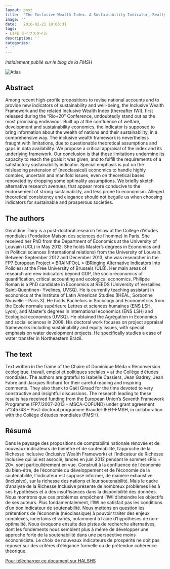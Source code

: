 ```yaml
---
layout: post
title:  "The Inclusive Wealth Index. A Sustainability Indicator, Really?"
image: ''
date:   2016-02-21 18:06:31
tags:
- LIFE ライフスタイル
description: ''
categories:
- ''
---
```



_initialement publié sur le blog de la FMSH_ 

![Atlas](https://i.ibb.co/1Rs1fJ7/Atlas-Schloss-Linderhof.jpg)

## Abstract

Among recent high-profile propositions to revise national accounts and to provide new indicators of sustainability and well-being, the Inclusive Wealth Framework and the related Inclusive Wealth Index (thereafter IWI), first released during the “Rio+20” Conference, undoubtedly stand out as the most promising endeavour. Built up at the confluence of welfare, development and sustainability economics, the indicator is supposed to bring information about the wealth of nations and their sustainability, in a comprehensive way. The inclusive wealth framework is nevertheless fraught with limitations, due to questionable theoretical assumptions and gaps in data availability. We propose a critical appraisal of the index and its underlying framework. Our conclusion is that these limitations undermine its capacity to reach the goals it was given, and to fulfill the requirements of a satisfactory sustainability indicator. Special emphasis is put on the misleading pretension of (neoclassical) economics to handle highly complex, uncertain and manifold issues, even on theoretical bases renovated by dropping some optimality assumptions. We briefly sketch alternative research avenues, that appear more conducive to the endorsement of strong sustainability, and less prone to economism. Alleged theoretical consistency and elegance should not beguile us when choosing indicators for sustainable and prosperous societies.

## The authors

Géraldine Thiry is a post-doctoral research fellow at the Collège d’études mondiales (Fondation Maison des sciences de l’homme) in Paris. She received her PhD from the Department of Economics at the University of Louvain (UCL) in May 2012. She holds Master’s degrees in Economics and in Political sciences (International relations) from the University of Louvain. Between September 2012 and December 2013, she was researcher in the FP7 European Project « BRAINPOoL » (BRinging Alternative Indicators Into Policies) at the Free University of Brussels (ULB). Her main areas of research are new indicators beyond GDP, the socio-economics of quantification, critical accounting and ecological economics. Philippe Roman is a PhD candidate in Economics at REEDS (University of Versailles Saint-Quentinen- Yvelines, UVSQ). He is currently teaching assistant in economics at the Institute of Latin American Studies (IHEAL, Sorbonne Nouvelle – Paris 3). He holds Bachelors in Sociology and Econometrics from the Ecole normale supérieure Lettres et sciences humaines (ENS LSH, Lyon), and Master’s degrees in International economics (ENS LSH) and Ecological economics (UVSQ). He obtained the Agrégation in Economics and social sciences in 2008. His doctoral work focuses on project appraisal frameworks including sustainability and equity issues, with special emphasis on water development projects. He specifically studies a case of water transfer in Northeastern Brazil.

## The text

Text written in the frame of the Chaire of Dominique Méda « Reconversion écologique, travail, emploi et politiques sociales » at the Collège d’études mondiales. The authors are grateful to Isabelle Cassiers, Jean Gadrey, Jean Fabre and Jacques Richard for their careful reading and inspiring comments. They also thank to Gaël Giraud for the time devoted to very constructive and insightful discussions. The research leading to these results has received funding from the European Union’s Seventh Framework Programme (FP7/2007-2013 – MSCA-COFUND) under grant agreement n°245743 – Post-doctoral programme Braudel-IFER-FMSH, in collaboration with the Collège d’études mondiales (FMSH).

## Résumé

Dans le paysage des propositions de comptabilité nationale rénovée et de nouveaux indicateurs de bienêtre et de soutenabilité, l’approche de la Richesse Inclusive (Inclusive Wealth Framework) et l’Indicateur de Richesse Inclusive qui lui est associé, lancés en juin 2012 pendant le sommet «Rio + 20», sont particulièrement en vue. Construit à la confluence de l’économie du bien-être, de l’économie du développement et de l’économie de la soutenabilité, l’indicateur est supposé informer, de manière exhaustive (inclusive), sur la richesse des nations et leur soutenabilité. Mais le cadre d’analyse de la Richesse Inclusive présente de nombreux problèmes liés à ses hypothèses et à des insuffisances dans la disponibilité des données. Nous montrons que ces problèmes empêchent l’IWI d’atteindre les objectifs de ses auteurs. Plus fondamentalement, l’IWI ne satisfait pas les conditions d’un bon indicateur de soutenabilité. Nous mettons en question les prétentions de l’économie (néoclassique) à pouvoir traiter des enjeux complexes, incertains et variés, notamment à l’aide d’hypothèses de non-optimalité. Nous évoquons ensuite des pistes de recherche alternatives, dont les fondements nous semblent plus à même de développer une approche forte de la soutenabilité dans une perspective moins économiciste. Le choix de nouveaux indicateurs de prospérité ne doit pas reposer sur des critères d’élégance formelle ou de prétendue cohérence théorique.

[Pour télécharger ce document sur HALSHS](https://halshs.archives-ouvertes.fr/FMSH-WP/halshs-01011250)